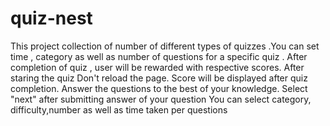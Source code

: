 # quiz-nest
This project collection of number of different types of quizzes  .You can set time , category as well as number of questions for a specific quiz . After completion of quiz , user will be rewarded with  respective scores.
After staring the quiz Don't reload the page.
Score will be displayed after quiz completion.
 Answer the questions to the best of your knowledge.
 Select "next" after submitting answer of your question
 You can select category, difficulty,number as well as time taken per questions

